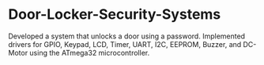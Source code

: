 # Door-Locker-Security-Systems
 Developed a system that unlocks a door using a password. Implemented drivers for GPIO, Keypad, LCD, Timer, UART, I2C, EEPROM, Buzzer, and DC-Motor using the ATmega32 microcontroller.
